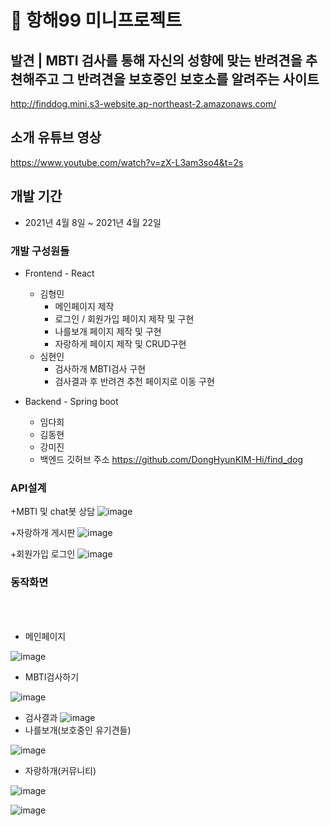 # 🔖 항해99 미니프로젝트

## 발견 | MBTI 검사를 통해 자신의 성향에 맞는 반려견을 추쳔해주고 그 반려견을 보호중인 보호소를 알려주는 사이트
http://finddog.mini.s3-website.ap-northeast-2.amazonaws.com/

## 소개 유튜브 영상
https://www.youtube.com/watch?v=zX-L3am3so4&t=2s

## 개발 기간
+ 2021년 4월 8일 ~ 2021년 4월 22일

### 개발 구성원들
+ Frontend - React
  + 김형민
    + 메인페이지 제작
    + 로그인 / 회원가입 페이지 제작 및 구현
    + 나를보개 페이지 제작 및 구현
    + 자랑하게 페이지 제작 및 CRUD구현
  + 심현인
    + 검사하개 MBTI검사 구현
    + 검사결과 후 반려견 추천 페이지로 이동 구현
 
+ Backend - Spring boot
  + 임다희
  + 김동현
  + 강미진
  + 백엔드 깃허브 주소
   https://github.com/DongHyunKIM-Hi/find_dog

### API설계
+MBTI 및 chat봇 상담
![image](https://user-images.githubusercontent.com/76252074/118901025-44091b80-b94d-11eb-94f3-bb0f51ae4ce0.png)

+자랑하개 게시판
![image](https://user-images.githubusercontent.com/76252074/118901065-597e4580-b94d-11eb-90cb-ea4926ebbfce.png)

+회원가입 로그인
![image](https://user-images.githubusercontent.com/76252074/118901080-600cbd00-b94d-11eb-8a28-6b0fa2d4acc1.png)



### 동작화면
</br>
</br>

+ 메인페이지

![image](https://user-images.githubusercontent.com/76252074/118900919-0c01d880-b94d-11eb-98c0-576f088b89ed.png)
+ MBTI검사하기



![image](https://user-images.githubusercontent.com/76252074/118900948-1b812180-b94d-11eb-9d2f-bd7f5753486c.png)

+ 검사결과
![image](https://user-images.githubusercontent.com/76252074/118900957-1e7c1200-b94d-11eb-82db-8483a53e0725.png)
+ 나를보개(보호중인 유기견들)

![image](https://user-images.githubusercontent.com/76252074/118900963-2471f300-b94d-11eb-86fe-30e0b493e4b0.png)
+ 자랑하개(커뮤니티)

![image](https://user-images.githubusercontent.com/76252074/118900936-1623d700-b94d-11eb-9b90-897b05566ee1.png)

![image](https://user-images.githubusercontent.com/76252074/118900973-28057a00-b94d-11eb-95ce-94979a49db94.png)















